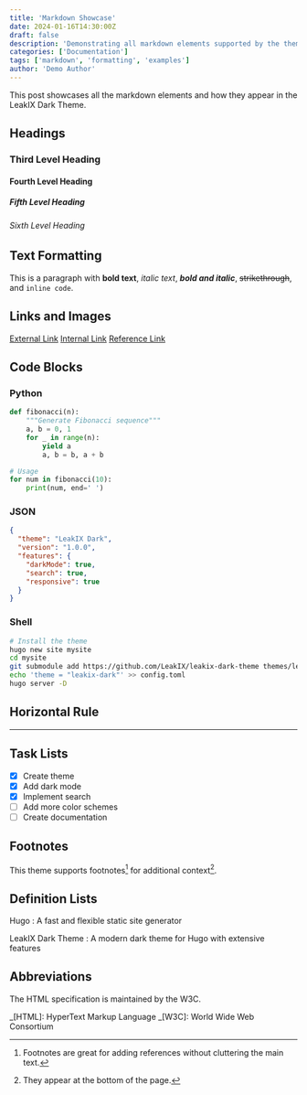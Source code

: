 ```yaml
---
title: 'Markdown Showcase'
date: 2024-01-16T14:30:00Z
draft: false
description: 'Demonstrating all markdown elements supported by the theme'
categories: ['Documentation']
tags: ['markdown', 'formatting', 'examples']
author: 'Demo Author'
---
```


This post showcases all the markdown elements and how they appear in the LeakIX
Dark Theme.

## Headings

### Third Level Heading

#### Fourth Level Heading

##### Fifth Level Heading

###### Sixth Level Heading

## Text Formatting

This is a paragraph with **bold text**, _italic text_, **_bold and italic_**,
~~strikethrough~~, and `inline code`.

## Links and Images

[External Link](https://github.com/LeakIX/leakix-dark-theme)
[Internal Link](/posts/welcome/) [Reference Link][1]

[1]: https://gohugo.io

## Code Blocks

### Python

```python
def fibonacci(n):
    """Generate Fibonacci sequence"""
    a, b = 0, 1
    for _ in range(n):
        yield a
        a, b = b, a + b

# Usage
for num in fibonacci(10):
    print(num, end=' ')
```

### JSON

```json
{
  "theme": "LeakIX Dark",
  "version": "1.0.0",
  "features": {
    "darkMode": true,
    "search": true,
    "responsive": true
  }
}
```

### Shell

```bash
# Install the theme
hugo new site mysite
cd mysite
git submodule add https://github.com/LeakIX/leakix-dark-theme themes/leakix-dark
echo 'theme = "leakix-dark"' >> config.toml
hugo server -D
```

## Horizontal Rule

---

## Task Lists

- [x] Create theme
- [x] Add dark mode
- [x] Implement search
- [ ] Add more color schemes
- [ ] Create documentation

## Footnotes

This theme supports footnotes[^1] for additional context[^2].

[^1]:
    Footnotes are great for adding references without cluttering the main text.

[^2]: They appear at the bottom of the page.

## Definition Lists

Hugo : A fast and flexible static site generator

LeakIX Dark Theme : A modern dark theme for Hugo with extensive features

## Abbreviations

The HTML specification is maintained by the W3C.

_[HTML]: HyperText Markup Language _[W3C]: World Wide Web Consortium
